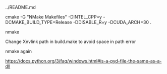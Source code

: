 ../README.md


cmake -G "NMake Makefiles" -DINTEL_CPP=y -DCMAKE_BUILD_TYPE=Release -DDISABLE_R=y  -DCUDA_ARCH=30 .

nmake

Change Xnvlink path in build.make to avoid space in path error

nmake again

https://docs.python.org/3/faq/windows.html#is-a-pyd-file-the-same-as-a-dll